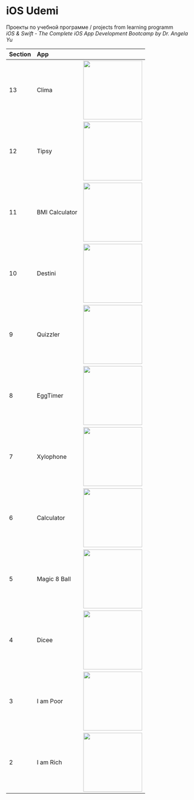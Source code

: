 # iOS Udemi

Проекты по учебной программе / projects from learning programm   
_iOS & Swift - The Complete iOS App Development Bootcamp by Dr. Angela Yu_

| Section | App            |                                      | 
|:--------|:---------------|:-------------------------------------|
|    13   | Clima          | <img src="images/13.png" width="160">| 
|    12   | Tipsy          | <img src="images/12.png" width="160">| 
|    11   | BMI Calculator | <img src="images/11.png" width="160">| 
|    10   | Destini        | <img src="images/10.png" width="160">| 
|    9    | Quizzler       | <img src="images/9.png" width="160"> | 
|    8    | EggTimer       | <img src="images/8.png" width="160"> | 
|    7    | Xylophone      | <img src="images/7.png" width="160"> | 
|    6    | Calculator     | <img src="images/6.png" width="160"> | 
|    5    | Magic 8 Ball   | <img src="images/5.png" width="160"> | 
|    4    | Dicee          | <img src="images/4.png" width="160"> | 
|    3    | I am Poor      | <img src="images/3.png" width="160"> | 
|    2    | I am Rich      | <img src="images/2.png" width="160"> |

